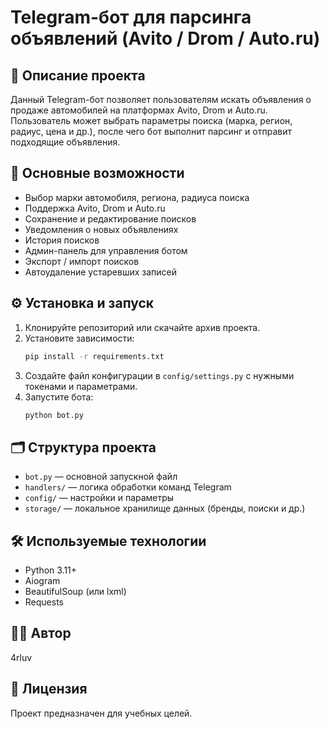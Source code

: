 # Telegram-бот для парсинга объявлений (Avito / Drom / Auto.ru)

## 📌 Описание проекта
Данный Telegram-бот позволяет пользователям искать объявления о продаже автомобилей на платформах Avito, Drom и Auto.ru. Пользователь может выбрать параметры поиска (марка, регион, радиус, цена и др.), после чего бот выполнит парсинг и отправит подходящие объявления.

## 🚀 Основные возможности
- Выбор марки автомобиля, региона, радиуса поиска
- Поддержка Avito, Drom и Auto.ru
- Сохранение и редактирование поисков
- Уведомления о новых объявлениях
- История поисков
- Админ-панель для управления ботом
- Экспорт / импорт поисков
- Автоудаление устаревших записей

## ⚙️ Установка и запуск

1. Клонируйте репозиторий или скачайте архив проекта.
2. Установите зависимости:
    ```bash
    pip install -r requirements.txt
    ```
3. Создайте файл конфигурации в `config/settings.py` с нужными токенами и параметрами.
4. Запустите бота:
    ```bash
    python bot.py
    ```

## 🗂 Структура проекта
- `bot.py` — основной запускной файл
- `handlers/` — логика обработки команд Telegram
- `config/` — настройки и параметры
- `storage/` — локальное хранилище данных (бренды, поиски и др.)

## 🛠 Используемые технологии
- Python 3.11+
- Aiogram
- BeautifulSoup (или lxml)
- Requests

## 👨‍💻 Автор
4rluv

## 📄 Лицензия
Проект предназначен для учебных целей.
